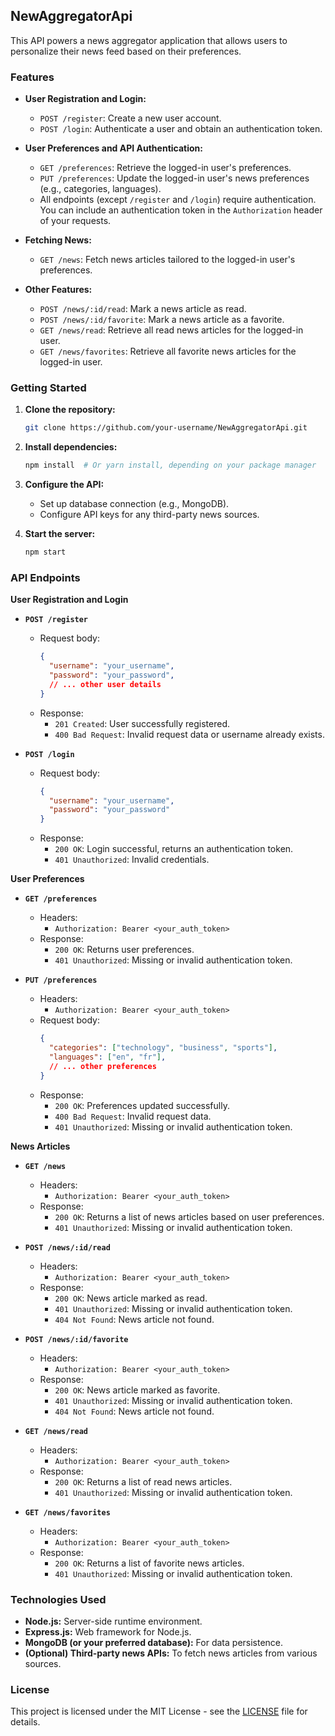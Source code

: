 ## NewAggregatorApi

This API powers a news aggregator application that allows users to personalize their news feed based on their preferences.

### Features

  * **User Registration and Login:**

      * `POST /register`: Create a new user account.
      * `POST /login`:  Authenticate a user and obtain an authentication token.

  * **User Preferences and API Authentication:**

      * `GET /preferences`: Retrieve the logged-in user's preferences.
      * `PUT /preferences`: Update the logged-in user's news preferences (e.g., categories, languages).
      * All endpoints (except `/register` and `/login`) require authentication.  You can include an authentication token in the `Authorization` header of your requests.

  * **Fetching News:**

      * `GET /news`: Fetch news articles tailored to the logged-in user's preferences.

  * **Other Features:**

      * `POST /news/:id/read`: Mark a news article as read.
      * `POST /news/:id/favorite`: Mark a news article as a favorite.
      * `GET /news/read`: Retrieve all read news articles for the logged-in user.
      * `GET /news/favorites`: Retrieve all favorite news articles for the logged-in user.

### Getting Started

1.  **Clone the repository:**

    ```bash
    git clone https://github.com/your-username/NewAggregatorApi.git
    ```

2.  **Install dependencies:**

    ```bash
    npm install  # Or yarn install, depending on your package manager
    ```

3.  **Configure the API:**

      * Set up database connection (e.g., MongoDB).
      * Configure API keys for any third-party news sources.

4.  **Start the server:**

    ```bash
    npm start 
    ```

### API Endpoints

**User Registration and Login**

  * **`POST /register`**

      * Request body:
        ```json
        {
          "username": "your_username",
          "password": "your_password",
          // ... other user details
        }
        ```
      * Response:
          * `201 Created`: User successfully registered.
          * `400 Bad Request`: Invalid request data or username already exists.

  * **`POST /login`**

      * Request body:
        ```json
        {
          "username": "your_username",
          "password": "your_password" 
        }
        ```
      * Response:
          * `200 OK`: Login successful, returns an authentication token.
          * `401 Unauthorized`: Invalid credentials.

**User Preferences**

  * **`GET /preferences`**

      * Headers:
          * `Authorization: Bearer <your_auth_token>`
      * Response:
          * `200 OK`: Returns user preferences.
          * `401 Unauthorized`: Missing or invalid authentication token.

  * **`PUT /preferences`**

      * Headers:
          * `Authorization: Bearer <your_auth_token>`
      * Request body:
        ```json
        {
          "categories": ["technology", "business", "sports"],
          "languages": ["en", "fr"],
          // ... other preferences
        }
        ```
      * Response:
          * `200 OK`: Preferences updated successfully.
          * `400 Bad Request`: Invalid request data.
          * `401 Unauthorized`: Missing or invalid authentication token.

**News Articles**

  * **`GET /news`**

      * Headers:
          * `Authorization: Bearer <your_auth_token>`
      * Response:
          * `200 OK`: Returns a list of news articles based on user preferences.
          * `401 Unauthorized`: Missing or invalid authentication token.

  * **`POST /news/:id/read`**

      * Headers:
          * `Authorization: Bearer <your_auth_token>`
      * Response:
          * `200 OK`: News article marked as read.
          * `401 Unauthorized`: Missing or invalid authentication token.
          * `404 Not Found`: News article not found.

  * **`POST /news/:id/favorite`**

      * Headers:
          * `Authorization: Bearer <your_auth_token>`
      * Response:
          * `200 OK`: News article marked as favorite.
          * `401 Unauthorized`: Missing or invalid authentication token.
          * `404 Not Found`: News article not found.

  * **`GET /news/read`**

      * Headers:
          * `Authorization: Bearer <your_auth_token>`
      * Response:
          * `200 OK`: Returns a list of read news articles.
          * `401 Unauthorized`: Missing or invalid authentication token.

  * **`GET /news/favorites`**

      * Headers:
          * `Authorization: Bearer <your_auth_token>`
      * Response:
          * `200 OK`: Returns a list of favorite news articles.
          * `401 Unauthorized`: Missing or invalid authentication token.

### Technologies Used

  * **Node.js:** Server-side runtime environment.
  * **Express.js:** Web framework for Node.js.
  * **MongoDB (or your preferred database):**  For data persistence.
  * **(Optional) Third-party news APIs:**  To fetch news articles from various sources.


### License

This project is licensed under the MIT License - see the [LICENSE](https://www.google.com/url?sa=E&source=gmail&q=LICENSE) file for details.

